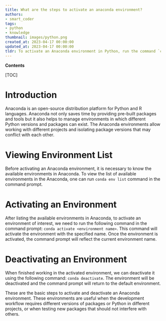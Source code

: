 ```yaml
---
title: What are the steps to activate an anaconda environment?
authors:
- smart_coder
tags:
- python
- knowledge
thumbnail: images/python.png
created_at: 2023-04-17 00:00:00
updated_at: 2023-04-17 00:00:00
tldr: To activate an Anaconda environment in Python, run the command `conda activate <env\_name>` where env\_name is the name of the environment you want to activate.
---
```


**Contents**

[TOC]

# Introduction
Anaconda is an open-source distribution platform for Python and R languages. Anaconda not only saves time by providing pre-built packages and tools but it also helps to manage environments in which different Python versions and packages can exist. The Anaconda environments allow working with different projects and isolating package versions that may conflict with each other.

# Viewing Environment List
Before activating an Anaconda environment, it is necessary to know the available environments in Anaconda. To view the list of available environments in the Anaconda, one can run `conda env list` command in the command prompt. 

# Activating an Environment
After listing the available environments in Anaconda, to activate an environment of interest, we need to run the following command in the command prompt: `conda activate <environment name>`. This command will activate the environment with the specified name. Once the environment is activated, the command prompt will reflect the current environment name.

# Deactivating an Environment
When finished working in the activated environment, we can deactivate it using the following command: `conda deactivate`. The environment will be deactivated and the command prompt will return to the default environment. 

These are the basic steps to activate and deactivate an Anaconda environment. These environments are useful when the development workflow requires different versions of packages or Python in different projects, or when testing new packages that should not interfere with others.
